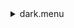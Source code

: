<details><summary>dark.menu</summary><blockquote><pre><details><summary>dark.cbk</summary><blockquote><pre><details><summary>setupDark.rcp</summary><blockquote><pre>rcpname shut	in&#x1F4D5;  shut	in 
The above code block covers:0.00 minutes of camera integration + hardware moves and overhead</pre></blockquote></details><details><summary>&#x1F4D9; dark_01wave_1beam_1sums_16rep_BOTH.rcp</summary><blockquote><pre>rcpname data	rcam	both	656.28	1&#x1F4D9;  data	rcam	both	656.28	1 
rcpname data	rcam	both	656.28	1&#x1F4D9;  data	rcam	both	656.28	1 
rcpname data	rcam	both	656.28	1&#x1F4D9;  data	rcam	both	656.28	1 
rcpname data	rcam	both	656.28	1&#x1F4D9;  data	rcam	both	656.28	1 
rcpname data	rcam	both	656.28	1&#x1F4D9;  data	rcam	both	656.28	1 
rcpname data	rcam	both	656.28	1&#x1F4D9;  data	rcam	both	656.28	1 
rcpname data	rcam	both	656.28	1&#x1F4D9;  data	rcam	both	656.28	1 
rcpname data	rcam	both	656.28	1&#x1F4D9;  data	rcam	both	656.28	1 
rcpname data	rcam	both	656.28	1&#x1F4D9;  data	rcam	both	656.28	1 
rcpname data	rcam	both	656.28	1&#x1F4D9;  data	rcam	both	656.28	1 
rcpname data	rcam	both	656.28	1&#x1F4D9;  data	rcam	both	656.28	1 
rcpname data	rcam	both	656.28	1&#x1F4D9;  data	rcam	both	656.28	1 
rcpname data	rcam	both	656.28	1&#x1F4D9;  data	rcam	both	656.28	1 
rcpname data	rcam	both	656.28	1&#x1F4D9;  data	rcam	both	656.28	1 
rcpname data	rcam	both	656.28	1&#x1F4D9;  data	rcam	both	656.28	1 
rcpname data	rcam	both	656.28	1&#x1F4D9;  data	rcam	both	656.28	1 
The above code block covers:0.17 minutes of camera integration + hardware moves and overhead</pre></blockquote></details><details><summary>&#x1F4D9; dark_01wave_1beam_16sums_1rep_BOTH.rcp</summary><blockquote><pre>rcpname data	rcam	both	656.28	16&#x1F4D9;  data	rcam	both	656.28	16 
The above code block covers:0.09 minutes of camera integration + hardware moves and overhead</pre></blockquote></details>The above code block covers:0.26 minutes of camera integration + hardware moves and overhead</pre></blockquote></details></pre></blockquote></details>